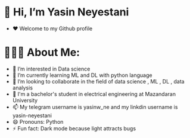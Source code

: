 #  👋 Hi, I’m Yasin Neyestani
- ❤️ Welcome to my Github profile
#  🧑🏻‍💻 About Me:
- 👀 I’m interested in Data science
- 🌱 I’m currently learning ML and DL with python language
- 💞️ I’m looking to collaborate in the field of data science , ML , DL , data analysis
- 🏫 I'm a bachelor's student in electrical engineering at Mazandaran University
- 📫 My telegram username is yasinw_ne and my linkdin username is yasin-neyestani
- 😄 Pronouns: Python
- ⚡ Fun fact: Dark mode because light attracts bugs 

<!---
YasinNeyestanii/YasinNeyestanii is a ✨ special ✨ repository because its `README.md` (this file) appears on your GitHub profile.
You can click the Preview link to take a look at your changes.
--->
